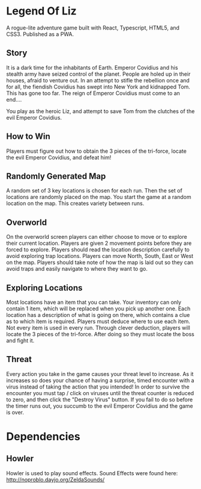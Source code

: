 # Legend Of Liz

A rogue-lite adventure game built with React, Typescript, HTML5, and CSS3. Published as a PWA.

## Story 

It is a dark time for the inhabitants of Earth. Emperor Covidius and his stealth army have seized control of the planet. People are holed up in their houses, afraid to venture out. In an attempt to stifle the rebellion once and for all, the fiendish Covidius has swept into New York and kidnapped Tom. This has gone too far. The reign of Emperor Covidius must come to an end....

You play as the heroic Liz, and attempt to save Tom from the clutches of the evil Emperor Covidius.

## How to Win

Players must figure out how to obtain the 3 pieces of the tri-force, locate the evil Emperor Covidius, and defeat him!

## Randomly Generated Map

A random set of 3 key locations is chosen for each run. Then the set of locations are randomly placed on the map. You start the game at a random location on the map. This creates variety between runs. 

## Overworld

On the overworld screen players can either choose to move or to explore their current location. Players are given 2 movement points before they are forced to explore. Players should read the location description carefully to avoid exploring trap locations. Players can move North, South, East or West on the map. Players should take note of how the map is laid out so they can avoid traps and easily navigate to where they want to go.

## Exploring Locations

Most locations have an item that you can take. Your inventory can only contain 1 item, which will be replaced when you pick up another one. Each location has a description of what is going on there, which contains a clue as to which item is required. Players must deduce where to use each item. Not every item is used in every run. Through clever deduction, players will locate the 3 pieces of the tri-force. After doing so they must locate the boss and fight it.

## Threat

Every action you take in the game causes your threat level to increase. As it increases so does your chance of having a surprise, timed encounter with a virus instead of taking the action that you intended! In order to survive the encounter you must tap / click on viruses until the threat counter is reduced to zero, and then click the "Destroy Virus" button. If you fail to do so before the timer runs out, you succumb to the evil Emperor Covidius and the game is over.

# Dependencies

## Howler

Howler is used to play sound effects.
Sound Effects were found here: http://noproblo.dayjo.org/ZeldaSounds/
